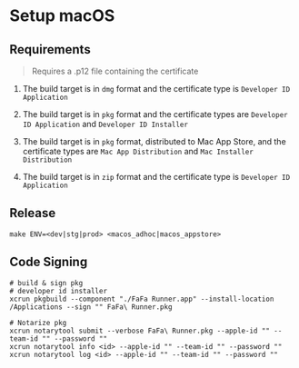 # Setup macOS

## Requirements

> Requires a .p12 file containing the certificate

1. The build target is in `dmg` format and the certificate type is `Developer ID Application`

2. The build target is in `pkg` format and the certificate types are `Developer ID Application` and
   `Developer ID Installer`

3. The build target is in `pkg` format, distributed to Mac App Store, and the certificate types are
   `Mac App Distribution` and `Mac Installer Distribution`

4. The build target is in `zip` format and the certificate type is `Developer ID Application`

## Release

```shell
make ENV=<dev|stg|prod> <macos_adhoc|macos_appstore>
```

## Code Signing

```shell
# build & sign pkg
# developer id installer
xcrun pkgbuild --component "./FaFa Runner.app" --install-location /Applications --sign "" FaFa\ Runner.pkg

# Notarize pkg
xcrun notarytool submit --verbose FaFa\ Runner.pkg --apple-id "" --team-id "" --password ""
xcrun notarytool info <id> --apple-id "" --team-id "" --password ""
xcrun notarytool log <id> --apple-id "" --team-id "" --password ""
```
